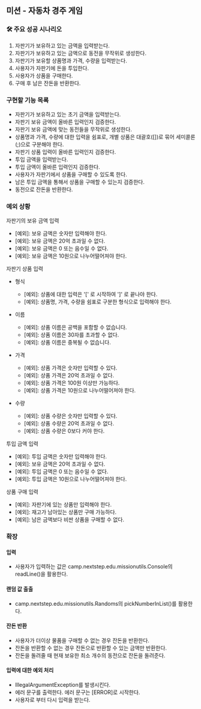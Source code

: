 ## 미션 - 자동차 경주 게임

### 🛠️️ 주요 성공 시나리오

1. 자판기가 보유하고 있는 금액을 입력받는다.
2. 자판기가 보유하고 있는 금액으로 동전을 무작위로 생성한다.
3. 자판기가 보유할 상품명과 가격, 수량을 입력받는다.
4. 사용자가 자판기에 돈을 투입한다.
5. 사용자가 상품을 구매한다.
6. 구매 후 남은 잔돈을 반환한다.

### 구현할 기능 목록

- 자판기가 보유하고 있는 초기 금액을 입력받는다.
- 자판기 보유 금액이 올바른 입력인지 검증한다.
- 자판기 보유 금액에 맞는 동전들을 무작위로 생성한다.
- 상품명과 가격, 수량에 대한 입력을 쉼표로, 개별 상품은 대괄호([])로 묶어 세미콜론(;)으로 구분해야 한다.
- 자판기 상품 입력이 올바른 입력인지 검증한다.
- 투입 금액을 입력받는다.
- 투입 금액이 올바른 입력인지 검증한다.
- 사용자가 자판기에서 상품을 구매할 수 있도록 한다.
- 남은 투입 금액을 통해서 상품을 구매할 수 있는지 검증한다.
- 동전으로 잔돈을 반환한다.

### 예외 상황

자판기의 보유 금액 입력

- [예외]: 보유 금액은 숫자만 입력해야 한다.
- [예외]: 보유 금액은 20억 초과일 수 없다.
- [예외]: 보유 금액은 0 또는 음수일 수 없다.
- [예외]: 보유 금액은 10원으로 나누어떨어져야 한다.

자판기 상품 입력

- 형식
    - [예외]: 상품에 대한 입력은 '[' 로 시작하여 ']' 로 끝나야 한다.
    - [예외]: 상품명, 가격, 수량을 쉼표로 구분한 형식으로 입력해야 한다.
- 이름
    - [예외]: 상품 이름은 공백을 포함할 수 없습니다.
    - [예외]: 상품 이름은 30자를 초과할 수 없다.
    - [예외]: 상품 이름은 중복될 수 없습니다.
- 가격
    - [예외]: 상품 가격은 숫자만 입력할 수 있다.
    - [예외]: 상품 가격은 20억 초과일 수 없다.
    - [예외]: 상품 가격은 100원 이상만 가능하다.
    - [예외]: 상품 가격은 10원으로 나누어떨어져야 한다.

- 수량
    - [예외]: 상품 수량은 숫자만 입력할 수 있다.
    - [예외]: 상품 수량은 20억 초과일 수 없다.
    - [예외]: 상품 수량은 0보다 커야 한다.

투입 금액 입력

- [예외]: 투입 금액은 숫자만 입력해야 한다.
- [예외]: 보유 금액은 20억 초과일 수 없다.
- [예외]: 투입 금액은 0 또는 음수일 수 없다.
- [예외]: 투입 금액은 10원으로 나누어떨어져야 한다.

상품 구매 입력

- [예외]: 자판기에 있는 상품만 입력해야 한다.
- [예외]: 재고가 남아있는 상품만 구매 가능하다.
- [예외]: 남은 금액보다 비싼 상품을 구매할 수 없다.

### 확장

#### 입력

- 사용자가 입력하는 값은 camp.nextstep.edu.missionutils.Console의 readLine()을 활용한다.

#### 랜덤 값 출출

- camp.nextstep.edu.missionutils.Randoms의 pickNumberInList()를 활용한다.

#### 잔돈 반환

- 사용자가 더이상 물품을 구매할 수 없는 경우 잔돈을 반환한다.
- 잔돈을 반환할 수 없는 경우 잔돈으로 반환할 수 있는 금액만 반환한다.
- 잔돈을 돌려줄 때 현재 보유한 최소 개수의 동전으로 잔돈을 돌려준다.

#### 입력에 대한 예외 처리

- IllegalArgumentException를 발생시킨다.
- 에러 문구를 출력한다. 에러 문구는 [ERROR]로 시작한다.
- 사용자로 부터 다시 입력을 받는다.
